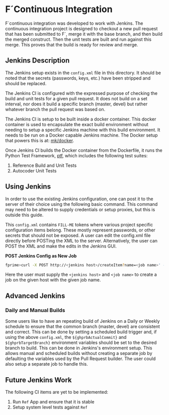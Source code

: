 # F´Continuous Integration

F´continuous integration was developed to work with Jenkins. The continuous integration project is
designed to checkout a new pull request that has been submitted to F´, merge it with the base 
branch, and then build the merged construct. Then the unit tests are built and run against this
merge. This proves that the build is ready for review and merge.

## Jenkins Description

The Jenkins setup exists in the `config.xml` file in this directory. It should be noted that the
secrets (passwords, keys, etc.) have been stripped and should be replaced.

The Jenkins CI is configured with the expressed purpose of checking the build and unit tests for
a given pull request. It does not build on a set interval, nor does it build a specific branch
(master, devel) but rather whatever branch the pull request was based on.

The Jenkins CI is setup to be built inside a docker container. This docker container is used to
encapsulate the exact build environment without needing to setup a specific Jenkins machine with
this build environment. It needs to be run on a Docker capable Jenkins machine. The Docker setup
that powers this is at: [mk/docker](../docker/).

Once Jenkins CI builds the Docker container from the Dockerfile, it runs the Python Test Framework,
[ptf](/ptf), which includes the following test suites:

 1. Reference Build and Unit Tests
 2. Autocoder Unit Tests

## Using Jenkins

In order to use the existing Jenkins configuration, one can post it to the server of their choice
using the following basic command. This command may need to be altered to supply credentials or
setup proxies, but this is outside this guide.

This `config.xml` contains `FILL-ME` tokens where various project specific configuration items
belong. These mostly represent passwords, or other secrets that should not be exposed. A user can
edit the config.xml file directly before POSTing the XML to the server. Alternatively, the user can
POST the XML and make the edits in the Jenkins GUI.


**POST Jenkins Config as New Job**
```bash
fprime>curl -X POST http://<jenkins host>/createItem?name=<job name>' --header "Content-Type: application/xml" -d mk/ci/config.xml
```
Here the user must supply the `<jenkins host>` and `<job name>` to create a job on the given host with the given job name.

## Advanced Jenkins 

### Daily and Manual Builds

Some users like to have an repeating build of Jenkins on a Daily or Weekly schedule to ensure that
the common branch (master, devel) are consistent and correct. This can be done by setting a
scheduled build trigger and, if using the above `config.xml`, the `${ghprbActualCommit}` and
`${ghprbTargetBranch}` environment variables should be set to the desired branch to build. This can be done
in Jenkins's environment setup. This allows manual and scheduled builds without creating a separate
job by defaulting the variables used by the Pull Request builder. The user could also setup a
separate job to handle this.

## Future Jenkins Work

The following CI items are yet to be implemented:

1. Run `Ref` App and ensure that it is stable
2. Setup system level tests against `Ref`

